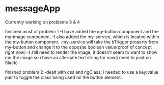 # messageApp

Currently working on problems 3 & 4

finished most of problem 1
-I have added the my-button component and the my-image component.
-I also added the my-service, which is located within the my-button component.
-my-service will take the bTrigger property from my-button and change it to the opposite boolean value(proof of concept right now)
-I still need to render the image, it doesn't seem to want to show me the image so i have an alternate text string for now(i need to post on Slack)

finished problem 2
-dealt with css and ngClass; i needed to use a key:value pair to toggle the class being used on the button element.
